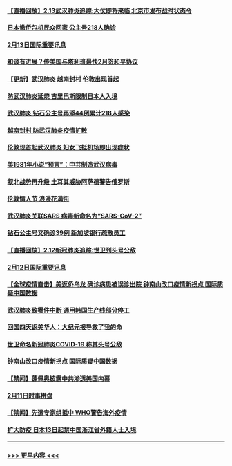 #### [【直播回放】2.13武汉肺炎追踪:大仗即将来临 北京市发布战时状态令](../pages/prog202/a102776399.md?t=02132333) 
#### [日本撤侨包机民众回家 公主号218人确诊](../pages/prog202/a102776346.md?t=02132333) 
#### [2月13日国际重要讯息](../pages/prog202/a102776339.md?t=02132333) 
#### [和谈有进展？传美国与塔利班最快2月签和平协议](../pages/prog202/a102776291.md?t=02132333) 
#### [【更新】武汉肺炎 越南封村 伦敦出现首起](../pages/prog202/a102770740.md?t=02132333) 
#### [防武汉肺炎延烧 吉里巴斯限制日本人入境](../pages/prog202/a102776276.md?t=02132333) 
#### [武汉肺炎 钻石公主号再添44例累计218人感染](../pages/prog202/a102776089.md?t=02132333) 
#### [越南封村 防武汉肺炎疫情扩散](../pages/prog202/a102776214.md?t=02132333) 
#### [伦敦现首起武汉肺炎 妇女飞抵机场即出现症状](../pages/prog202/a102776031.md?t=02132333) 
#### [美1981年小说“预言”：中共制造武汉病毒](../pages/prog202/a102775980.md?t=02132333) 
#### [叙北战势再升级 土耳其威胁阿萨德警告俄罗斯](../pages/prog202/a102775904.md?t=02132333) 
#### [伦敦情人节 浪漫花满街](../pages/prog202/a102775786.md?t=02132333) 
#### [武汉肺炎关联SARS 病毒新命名为“SARS-CoV-2”](../pages/prog202/a102775719.md?t=02132333) 
#### [钻石公主号又确诊39例 新加坡银行疏散员工](../pages/prog202/a102775691.md?t=02132333) 
#### [【直播回放】2.12新冠肺炎追踪:世卫列头号公敌](../pages/prog202/a102775541.md?t=02132333) 
#### [2月12日国际重要讯息](../pages/prog202/a102775437.md?t=02132333) 
#### [【全球疫情直击】美返侨乌龙 确诊病患被误诊出院 钟南山改口疫情新拐点 国际质疑中国数据](../pages/prog202/a102775378.md?t=02132333) 
#### [武汉肺炎致零件中断 通用韩国生产线部分停工](../pages/prog202/a102775365.md?t=02132333) 
#### [回国四天返美华人：大纪元报导救了我的命](../pages/prog202/a102775342.md?t=02132333) 
#### [世卫命名新冠肺炎COVID-19 称其头号公敌](../pages/prog202/a102775196.md?t=02132333) 
#### [钟南山改口疫情新拐点 国际质疑中国数据](../pages/prog202/a102775178.md?t=02132333) 
#### [【禁闻】蓬佩奥披露中共渗透美国内幕](../pages/prog202/a102775129.md?t=02132333) 
#### [2月11日时事拼盘](../pages/prog202/a102775140.md?t=02132333) 
#### [【禁闻】先遣专家组抵中 WHO警告海外疫情](../pages/prog202/a102775112.md?t=02132333) 
#### [扩大防疫 日本13日起禁中国浙江省外籍人士入境](../pages/prog202/a102775051.md?t=02132333) 

----
#### [ >>> 更早内容 <<< ](../indexes/prog202-earlier.md)
